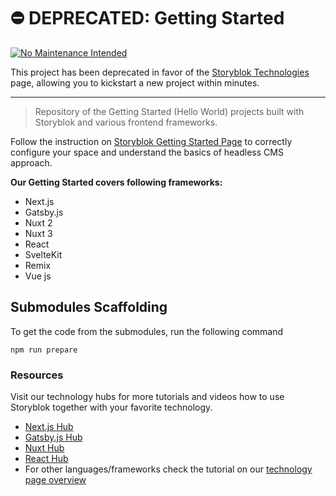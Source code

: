 # ⛔️ DEPRECATED: Getting Started
[![No Maintenance Intended](http://unmaintained.tech/badge.svg)](http://unmaintained.tech/)

This project has been deprecated in favor of the [Storyblok Technologies](https://www.storyblok.com/technologies) page, allowing you to kickstart a new project within minutes.
___

> Repository of the Getting Started (Hello World) projects built with Storyblok and various frontend frameworks.

Follow the instruction on [Storyblok Getting Started Page](https://www.storyblok.com/docs/guide/getting-started) to correctly configure your space and understand the basics of headless CMS approach.

**Our Getting Started covers following frameworks:**

- Next.js
- Gatsby.js
- Nuxt 2
- Nuxt 3
- React
- SvelteKit
- Remix
- Vue js


## Submodules Scaffolding

To get the code from the submodules, run the following command 

```
npm run prepare
```

### Resources

Visit our technology hubs for more tutorials and videos how to use Storyblok together with your favorite technology.

- [Next.js Hub](https://www.storyblok.com/tc/nextjs)
- [Gatsby.js Hub](https://www.storyblok.com/tc/gatsbyjs)
- [Nuxt Hub](https://www.storyblok.com/tc/nuxtjs)
- [React Hub](https://www.storyblok.com/tc/react)
- For other languages/frameworks check the tutorial on our [technology page overview](https://www.storyblok.com/technologies)
